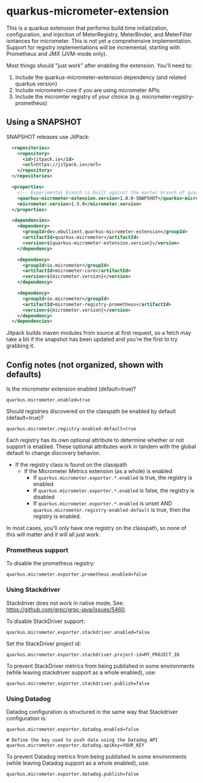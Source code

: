 # quarkus-micrometer-extension

This is a quarkus extension that performs build time initialization, configuration, and injection of MeterRegistry, MeterBinder, and MeterFilter isntances for micrometer. This is not yet a comprehensive implementation. Support for registry implementations will be incremental, starting with Prometheus and JMX (JVM-mode only).

Most things should "just work" after enabling the extension. You'll need to: 

1. Include the quarkus-micrometer-extension dependency (and related quarkus version)
2. Include micrometer-core if you are using micrometer APIs
3. Include the micromter registry of your choice (e.g. micrometer-registry-prometheus)


## Using a SNAPSHOT

SNAPSHOT releases use JitPack:

```xml
  <repositories>
    <repository>
      <id>jitpack.io</id>
      <url>https://jitpack.io</url>
    </repository>
  </repositories>

  <properties>
    <!-- Experimental branch is built against the master branch of quarkus (999-SNAPSHOT) -->
    <quarkus-micrometer-extension.version>1.0.0-SNAPSHOT</quarkus-micrometer-extension.version>
    <micrometer.version>1.5.0</micrometer.version>
  </properties>

  <dependencies>
    <dependency>
      <groupId>dev.ebullient.quarkus-micrometer-extension</groupId>
      <artifactId>quarkus-micrometer</artifactId>
      <version>${quarkus-micrometer-extension.version}</version>
    </dependency>

    <dependency>
      <groupId>io.micrometer</groupId>
      <artifactId>micrometer-core</artifactId>
      <version>${micrometer.version}</version>
    </dependency>

    <dependency>
      <groupId>io.micrometer</groupId>
      <artifactId>micrometer-registry-prometheus</artifactId>
      <version>${micrometer.version}</version>
    </dependency>
  </dependencies>
```

Jitpack builds maven modules from source at first request, so a fetch may take a bit if the snapshot has been updated and you're the first to try grabbing it.

## Config notes (not organized, shown with defaults)

Is the micrometer extension enabled (default=true)?

```properties
quarkus.micrometer.enabled=true
```

Should registries discovered on the classpath be enabled by default (default=true)?

```properties
quarkus.micrometer.registry-enabled-default=true
```

Each registry has its own optional attribute to determine whether or not support is enabled. These optional attributes work in tandem with the global default to change discovery behavior. 

* If the registry class is found on the classpath
  * If the Micrometer Metrics extension (as a whole) is enabled
    * If `quarkus.micrometer.exporter.*.enabled` is true, the registry is enabled
    * If `quarkus.micrometer.exporter.*.enabled` is false, the registry is disabled
    * If `quarkus.micrometer.exporter.*.enabled` is unset AND `quarkus.micrometer.registry-enabled-default` is true, then the registry is enabled.
    
In most cases, you'll only have one registry on the classpath, so none of this will matter and it will all just work.   

### Prometheus support

To disable the prometheus registry:

```properties
quarkus.micrometer.exporter.prometheus.enabled=false
```

### Using Stackdriver

Stackdriver does not work in native mode, See: https://github.com/grpc/grpc-java/issues/5460.

To disable StackDriver support: 

```properties
quarkus.micrometer.exporter.stackdriver.enabled=false
```

Set the StackDriver project id: 

```properties
quarkus.micrometer.exporter.stackdriver.project-id=MY_PROJECT_ID
```

To prevent StackDriver metrics from being published in some environments (while leaving stackdriver support as a whole enabled), use: 

```properties
quarkus.micrometer.exporter.stackdriver.publish=false
```

### Using Datadog

Datadog configuration is structured in the same way that Stackdriver configuration is:
 
```properties
quarkus.micrometer.exporter.datadog.enabled=false

# Define the key used to push data using the Datadog API
quarkus.micrometer.exporter.datadog.apiKey=YOUR_KEY
```
 
To prevent Datadog metrics from being published in some environments (while leaving Datadog support as a whole enabled), use: 

```properties
quarkus.micrometer.exporter.datadog.publish=false
```

